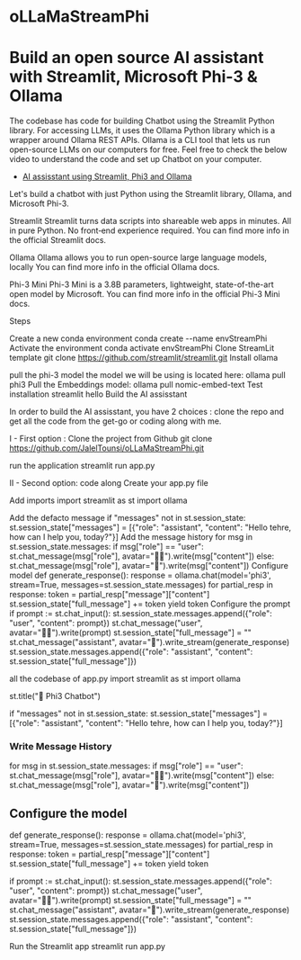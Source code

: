 
# oLLaMaStreamPhi
# Build an open source AI assistant with Streamlit, Microsoft Phi-3 & Ollama
The codebase has code for building Chatbot using the Streamlit Python library. 
For accessing LLMs, it uses the Ollama Python library which is a wrapper around Ollama REST APIs.
Ollama is a CLI tool that lets us run open-source LLMs on our computers for free.
Feel free to check the below video to understand the code and set up Chatbot on your computer.
* [AI assisstant using Streamlit, Phi3 and Ollama](https://www.youtube.com/@JalelTounsi)

Let's build a chatbot with just Python using the Streamlit library, Ollama, and Microsoft Phi-3. 

Streamlit
Streamlit turns data scripts into shareable web apps in minutes. All in pure Python. No front‑end experience required.
You can find more info in the official Streamlit docs.


Ollama
Ollama allows you to run open-source large language models, locally
You can find more info in the official Ollama docs.


Phi-3 Mini
Phi-3 Mini is a 3.8B parameters, lightweight, state-of-the-art open model by Microsoft.
You can find more info in the official Phi-3 Mini docs.


Steps

Create a new conda environment
conda create --name envStreamPhi
Activate the environment
conda activate envStreamPhi
Clone StreamLit template
git clone https://github.com/streamlit/streamlit.git
Install ollama


pull the phi-3 model
the model we will be using is located here:
ollama pull phi3
Pull the Embeddings model:
ollama pull nomic-embed-text
Test installation
streamlit hello
Build the AI assisstant

In order to build the AI assisstant, you have 2 choices : clone the repo and get all the code from the get-go or coding along with me.

I - First option : Clone the project from Github 
git clone https://github.com/JalelTounsi/oLLaMaStreamPhi.git

run the application
streamlit run app.py

II - Second option: code along
Create your app.py file

Add imports
import streamlit as st
import ollama

Add the defacto message
if "messages" not in st.session_state:
    st.session_state["messages"] = [{"role": "assistant", "content": "Hello tehre, how can I help you, today?"}]
Add the message history
for msg in st.session_state.messages:
    if msg["role"] == "user":
        st.chat_message(msg["role"], avatar="🧑‍💻").write(msg["content"])
    else:
        st.chat_message(msg["role"], avatar="🤖").write(msg["content"])
Configure model
def generate_response():
    response = ollama.chat(model='phi3', stream=True, messages=st.session_state.messages)
    for partial_resp in response:
        token = partial_resp["message"]["content"]
        st.session_state["full_message"] += token
        yield token
Configure the prompt
if prompt := st.chat_input():
    st.session_state.messages.append({"role": "user", "content": prompt})
    st.chat_message("user", avatar="🧑‍💻").write(prompt)
    st.session_state["full_message"] = ""
    st.chat_message("assistant", avatar="🤖").write_stream(generate_response)
    st.session_state.messages.append({"role": "assistant", "content": st.session_state["full_message"]})   

all the codebase of app.py
import streamlit as st
import ollama

st.title("💬 Phi3 Chatbot")

if "messages" not in st.session_state:
    st.session_state["messages"] = [{"role": "assistant", "content": "Hello tehre, how can I help you, today?"}]

### Write Message History
for msg in st.session_state.messages:
    if msg["role"] == "user":
        st.chat_message(msg["role"], avatar="🧑‍💻").write(msg["content"])
    else:
        st.chat_message(msg["role"], avatar="🤖").write(msg["content"])

## Configure the model
def generate_response():
    response = ollama.chat(model='phi3', stream=True, messages=st.session_state.messages)
    for partial_resp in response:
        token = partial_resp["message"]["content"]
        st.session_state["full_message"] += token
        yield token

if prompt := st.chat_input():
    st.session_state.messages.append({"role": "user", "content": prompt})
    st.chat_message("user", avatar="🧑‍💻").write(prompt)
    st.session_state["full_message"] = ""
    st.chat_message("assistant", avatar="🤖").write_stream(generate_response)
    st.session_state.messages.append({"role": "assistant", "content": st.session_state["full_message"]})   
    
Run the Streamlit app 
streamlit run app.py
